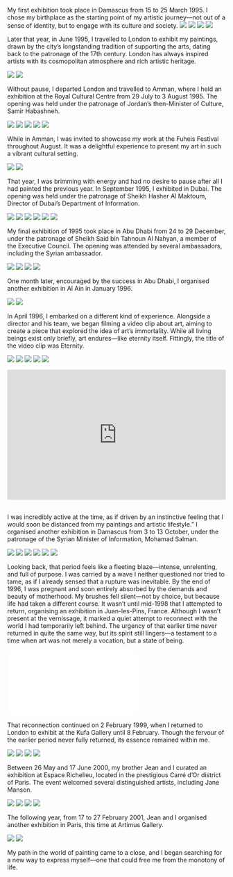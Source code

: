 My first exhibition took place in Damascus from 15 to 25 March 1995. I chose my birthplace as the starting point of my artistic journey—not out of a sense of identity, but to engage with its culture and society.
![](1.JPG)
![](2.JPG)
![](3.JPG)
![](4.JPG)

Later that year, in June 1995, I travelled to London to exhibit my paintings, drawn by the city’s longstanding tradition of supporting the arts, dating back to the patronage of the 17th century. London has always inspired artists with its cosmopolitan atmosphere and rich artistic heritage.

![](6.JPG)
![](7.JPG)

Without pause, I departed London and travelled to Amman, where I held an exhibition at the Royal Cultural Centre from 29 July to 3 August 1995. The opening was held under the patronage of Jordan’s then-Minister of Culture, Samir Habashneh.

![](8.JPG)
![](9.jpg)
![](10.jpg)
![](11.jpg)
![](12.jpg)

While in Amman, I was invited to showcase my work at the Fuheis Festival throughout August. It was a delightful experience to present my art in such a vibrant cultural setting.

![](13.JPG)
![](14.JPG)

That year, I was brimming with energy and had no desire to pause after all I had painted the previous year. In September 1995, I exhibited in Dubai. The opening was held under the patronage of Sheikh Hasher Al Maktoum, Director of Dubai’s Department of Information.

![](15.JPG)
![](16.jpg)
![](17.jpg)
![](18.jpg)
![](19.jpg)
![](20.jpg)

My final exhibition of 1995 took place in Abu Dhabi from 24 to 29 December, under the patronage of Sheikh Said bin Tahnoun Al Nahyan, a member of the Executive Council. The opening was attended by several ambassadors, including the Syrian ambassador.

![](21.jpg)
![](22.jpg)
![](23.jpg)
![](24.jpg)

One month later, encouraged by the success in Abu Dhabi, I organised another exhibition in Al Ain in January 1996.

![](25.jpg)
![](26.jpeg)

In April 1996, I embarked on a different kind of experience. Alongside a director and his team, we began filming a video clip about art, aiming to create a piece that explored the idea of art’s immortality. While all living beings exist only briefly, art endures—like eternity itself. Fittingly, the title of the video clip was Eternity.

![](27.JPG)
![](28.JPG)
![](29.JPG)
![](30.jpeg)
![](31.JPG)

<div style="display: flex; justify-content: center; position:relative;width: 100%;height: 300px;"><iframe
    src="https://iframe.mediadelivery.net/embed/451828/3d1679a2-77c9-463e-9ea3-797ad730fc32?autoplay=false&loop=false&muted=false&preload=true&responsive=true"
    loading="lazy" style="border:0;height:100%;width: 520px;"
    allow="accelerometer;gyroscope;autoplay;encrypted-media;picture-in-picture;" allowfullscreen="true"></iframe>
</div>
<br />

I was incredibly active at the time, as if driven by an instinctive feeling that I would soon be distanced from my paintings and artistic lifestyle.” I organised another exhibition in
Damascus from 3 to 13 October, under the patronage of the Syrian Minister of Information, Mohamad Salman.

![](33.jpg)
![](34.jpg)
![](35.jpg)
![](36.JPG)
![](37.jpg)
![](38.JPG)

Looking back, that period feels like a fleeting blaze—intense, unrelenting, and full of purpose. I was carried by a wave I neither questioned nor tried to tame, as if I already sensed that a rupture was inevitable. By the end of 1996, I was pregnant and soon entirely absorbed by the demands and beauty of motherhood. My brushes fell silent—not by choice, but because life had taken a different course.
It wasn’t until mid-1998 that I attempted to return, organising an exhibition in Juan-les-Pins, France. Although I wasn’t present at the vernissage, it marked a quiet attempt to reconnect with the world I had temporarily left behind. The urgency of that earlier time never returned in quite the same way, but its spirit still lingers—a testament to a time when art was not merely a vocation, but a state of being.

![](39.pdf)

That reconnection continued on 2 February 1999, when I returned to London to exhibit at the Kufa Gallery until 8 February. Though the fervour of the earlier period never fully returned, its essence remained within me.

![](40.jpg)
![](41.jpg)
![](42.jpg)
![](43.jpg)

Between 26 May and 17 June 2000, my brother Jean and I curated an exhibition at Espace Richelieu, located in the prestigious Carré d’Or district of Paris. The event welcomed several distinguished artists, including Jane Manson.

![](44.jpg)
![](45.jpg)
![](46.jpg)
![](47.jpg)

The following year, from 17 to 27 February 2001, Jean and I organised another exhibition in Paris, this time at Artimus Gallery.

<!-- ![](48.jpg) -->

![](49.jpg)
![](50.JPG)

My path in the world of painting came to a close, and I began searching for a new way to express myself—one that could free me from the monotony of life.
